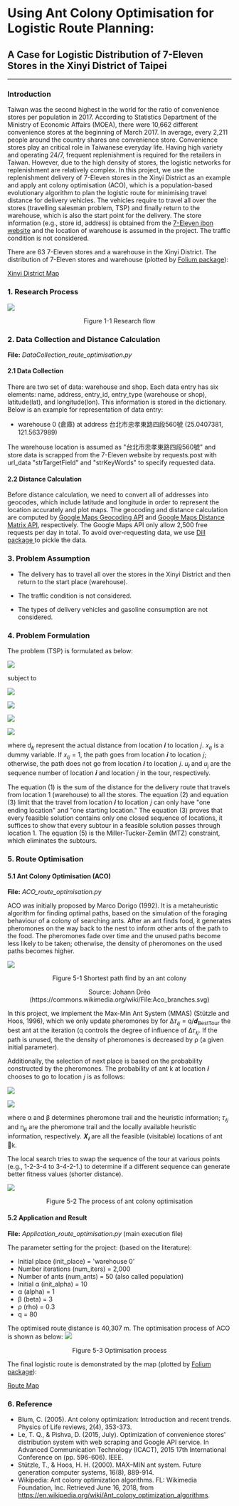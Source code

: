 # Using Ant Colony Optimisation for Logistic Route Planning: #
## A Case for Logistic Distribution of 7-Eleven Stores in the Xinyi District of Taipei ##
----------
### Introduction ###
Taiwan was the second highest in the world for the ratio of convenience stores per population in 2017. According to Statistics Department of the Ministry of Economic Affairs (MOEA), there were 10,662 different convenience stores at the beginning of March 2017. In average, every 2,211 people around the country shares one convenience store. Convenience stores play an critical role in Taiwanese everyday life.
Having high variety and operating 24/7, frequent replenishment is required for the retailers in Taiwan. However, due to the high density of stores, the logistic networks for replenishment are relatively complex. In this project, we use the replenishment delivery of 7-Eleven stores in the Xinyi District as an example and apply ant colony optimisation (ACO), which is a population-based evolutionary algorithm to plan the logistic route for minimising travel distance for delivery vehicles. The vehicles require to travel all over the stores (travelling salesman problem, TSP) and finally return to the warehouse, which is also the start point for the delivery. The store information (e.g., store id, address) is obtained from the [7-Eleven ibon website](https://www.ibon.com.tw) and the location of warehouse is assumed in the project. The traffic condition is not considered.

There are 63 7-Eleven stores and a warehouse in the Xinyi District. The distribution of 7-Eleven stores and warehouse (plotted by [Folium package](http://folium.readthedocs.io/en/latest/)):

[Xinyi District Map](https://cdn.rawgit.com/linminbin/DEDA_Class_SS2018/c3d4e0c8/Min-Bin%20Lin/Route%20Optimisation/xinyi_map/index.html)

### 1. Research Process ###

![](pic/research.png)

<p align="center">
Figure 1-1 Research flow
</p>

### 2. Data Collection and Distance Calculation ###

**File:**
*DataCollection_route_optimisation.py*

#### 2.1 Data Collection ####
There are two set of data: warehouse and shop. Each data entry has six elements: name, address, entry_id, entry_type (warehouse or shop), latitude(lat), and longitude(lon). This information is stored in the dictionary. Below is an example for representation of data entry:

- warehouse 0 (倉庫) at address 台北市忠孝東路四段560號 (25.0407381, 121.5637989)

The warehouse location is assumed as "台北市忠孝東路四段560號" and store data is scrapped from the 7-Eleven website by requests.post with url_data "strTargetField" and "strKeyWords" to specify requested data.

#### 2.2 Distance Calculation ####
Before distance calculation, we need to convert all of addresses into geocodes, which include latitude and longitude in order to  represent the location accurately and plot maps. The geocoding and distance calculation are computed by [Google Maps Geocoding API](https://developers.google.com/maps/documentation/geocoding/start?hl=zh-tw) and [Google Maps Distance Matrix API](https://developers.google.com/maps/documentation/distance-matrix/intro?hl=zh-tw), respectively. The Google Maps API only allow  2,500 free requests per day in total. To avoid over-requesting data, we use [Dill package ](https://pypi.org/project/dill/) to pickle the data.

### 3. Problem Assumption ###
- The delivery has to travel all over the stores in the Xinyi District and then return to the start place (warehouse).

- The traffic condition is not considered.</span>

- The types of delivery vehicles and gasoline consumption are not considered.

### 4. Problem Formulation ###
The problem (TSP) is formulated as below:

![](svgs/859dd0499d602687f9c141d045454ad1.svg)

subject to

![](svgs/46883a4fb678d10d068bf9a1b40979e1.svg)

![](svgs/8adf0213d561dc9e98f8f5a4b8ba002b.svg)

![](svgs/bbea2cf60526cf83c9907b1824b1e370.svg)

![](svgs/d88243e88a0ff3f40d846c69e619e4f7.svg)

where d<sub>𝒊𝑗</sub> represent the actual distance from  location 𝒊 to location 𝑗. 𝑥<sub>𝒊𝑗</sub> is a dummy variable. If 𝑥<sub>𝒊𝑗</sub> = 1, the path goes from  location 𝒊 to location 𝑗; otherwise, the path does not go from location 𝒊 to location 𝑗. 𝑢<sub>𝒊</sub> and 𝑢<sub>j</sub>  are the sequence number of location 𝒊 and location 𝑗 in the tour, respectively.

The equation (1) is the sum of the distance for the delivery route that travels from location 1 (warehouse) to all the stores. The equation (2) and equation (3) limit that the travel from location 𝒊 to location 𝑗 can only have "one ending location" and "one starting location." The equation (3) proves that every feasible solution contains only one closed sequence of locations,  it suffices to show that every subtour in a feasible solution passes through location 1. The equation (5) is the Miller-Tucker-Zemlin (MTZ) constraint, which eliminates the subtours.

### 5. Route Optimisation ###
#### 5.1 Ant Colony Optimisation (ACO) ####

**File:**
*ACO_route_optimisation.py*

ACO was initially proposed by  Marco Dorigo (1992). It is a metaheuristic algorithm for finding optimal paths, based on the simulation of the foraging behaviour of a colony of searching ants. After an ant finds food, it generates pheromones on the way back to the nest to inform other ants of the path to the food. The pheromones fade over time and the unused paths become less likely to be taken; otherwise, the density of pheromones on the used paths becomes higher.

![](pic/ant.png)
<p align="center">
Figure 5-1 Shortest path find by an ant colony
</p>
<p align="center">
Source: Johann Dréo (https://commons.wikimedia.org/wiki/File:Aco_branches.svg)
</p>


In this project, we implement the Max-Min Ant System (MMAS) (Stützle and Hoos, 1996), which we only update pheromones by
for Δ𝜏<sub>𝒊𝑗</sub> = q/𝒅<sub>BestTour</sub> the best ant at the iteration (q controls the degree of influence of Δ𝜏<sub>𝒊𝑗</sub>. If the path is unused, the the density of pheromones is decreased by ρ (a given initial parameter).  

Additionally, the selection of next place is based on the probability constructed by the pheromones. The probability of ant k at location 𝒊 chooses to go to location 𝑗 is as follows:

![](svgs/e1c266efd778e39f0e575dcfca83e753.svg)

![](svgs/a2ff07f6cfd19f84cc40b4bdfaa7454b.svg)

where α and β determines pheromone trail and the heuristic information; 𝜏<sub>𝒊𝑗</sub> and η<sub>𝒊𝑗</sub> are the pheromone trail and the locally available heuristic information, respectively. 𝑿<sub>𝒊</sub> are all  the feasible (visitable) locations of ant 􏰯k.

The local search tries to swap the sequence of the tour at various points (e.g., 1-2-3-4 to 3-4-2-1.) to determine if a different sequence can generate better fitness values (shorter distance).

![](pic/ACO.png)
<p align="center">
Figure 5-2 The process of ant colony optimisation
</p>

#### 5.2 Application and Result ####
**File:**
*Application_route_optimisation.py* (main execution file)

The parameter setting for the project: (based on the literature):


- Initial place (init_place) = 'warehouse 0'
- Number iterations (num_iters) = 2,000
- Number of ants (num_ants) = 50 (also called population)
- Initial α (init_alpha) = 10
- α (alpha) = 1
- β (beta) = 3
- ρ (rho) = 0.3
- q = 80

The optimised route distance is 40,307 m. The optimisation process of ACO is shown as below:
![](pic/optimisation.png)
<p align="center">
Figure 5-3 Optimisation process
</p>

The final logistic route is demonstrated by the map (plotted by [Folium package](http://folium.readthedocs.io/en/latest/)):

[Route Map](https://cdn.rawgit.com/linminbin/DEDA_Class_SS2018/07a1a29c/Min-Bin%20Lin/Route%20Optimisation/index.html)




### 6. Reference ###

- Blum, C. (2005). Ant colony optimization: Introduction and recent trends. Physics of Life reviews, 2(4), 353-373.
- Le, T. Q., & Pishva, D. (2015, July). Optimization of convenience stores' distribution system with web scraping and Google API service. In Advanced Communication Technology (ICACT), 2015 17th International Conference on (pp. 596-606). IEEE.
- Stützle, T., & Hoos, H. H. (2000). MAX–MIN ant system. Future generation computer systems, 16(8), 889-914.
- Wikipedia: Ant colony optimization algorithms. FL: Wikimedia Foundation, Inc. Retrieved June 16, 2018, from https://en.wikipedia.org/wiki/Ant_colony_optimization_algorithms.
